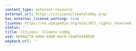 ```yaml
---
content_type: external-resource
external_url: https://citizensclimatelobby.org/
has_external_license_warning: true
license: https://en.wikipedia.org/wiki/All_rights_reserved
status: ''
title: Citizens' Climate Lobby
uid: b69daf78-4d9e-4480-9ac9-c8a9fe548028
wayback_url: ''
---
```

